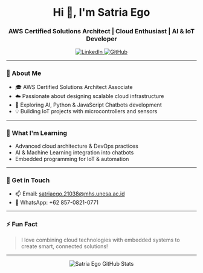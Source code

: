 <h1 align="center">Hi 👋, I'm Satria Ego</h1>
<h3 align="center">AWS Certified Solutions Architect | Cloud Enthusiast | AI & IoT Developer</h3>

<p align="center">
  <a href="https://www.linkedin.com/in/satriaego" target="_blank">
    <img alt="LinkedIn" src="https://img.shields.io/badge/LinkedIn-%230077B5.svg?&style=for-the-badge&logo=linkedin&logoColor=white"/>
  </a>
  <a href="https://github.com/satriaego" target="_blank">
    <img alt="GitHub" src="https://img.shields.io/badge/GitHub-%23121011.svg?&style=for-the-badge&logo=github&logoColor=white"/>
  </a>
</p>

---

### 🚀 About Me
- 🎓 AWS Certified Solutions Architect Associate  
- ☁️ Passionate about designing scalable cloud infrastructure  
- 🤖 Exploring AI, Python & JavaScript Chatbots development  
- 💡 Building IoT projects with microcontrollers and sensors

---

### 🌱 What I'm Learning
- Advanced cloud architecture & DevOps practices  
- AI & Machine Learning integration into chatbots  
- Embedded programming for IoT & automation

---

### 💬 Get in Touch
- 📫 Email: [satriaego.21038@mhs.unesa.ac.id](mailto:satriaego.21038@mhs.unesa.ac.id)  
- 📱 WhatsApp: +62 857-0821-0771  

---

### ⚡ Fun Fact
> I love combining cloud technologies with embedded systems to create smart, connected solutions!

---

<p align="center">
  <img src="https://github-readme-stats.vercel.app/api?username=satriaego&show_icons=true&theme=radical" alt="Satria Ego GitHub Stats" />
</p>
